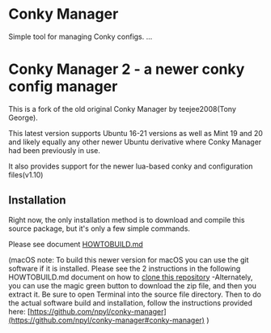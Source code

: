 
Conky Manager
=======================

Simple tool for managing Conky configs.
...

# Conky Manager 2 - a newer conky config manager

This is a fork of the old original Conky Manager by teejee2008(Tony George).

This latest version supports Ubuntu 16-21 versions as well as Mint 19 and 20 and likely equally any other newer Ubuntu derivative where Conky Manager had been previously in use.

It also provides support for the newer lua-based conky and configuration files(v1.10)


## Installation
Right now, the only installation method is to download and compile this source package, but it's only a few simple commands.

Please see document [HOWTOBUILD.md](./HOWTOBUILD.md)

(macOS note: To build this newer version for macOS you can use the git software if it is installed. Please see the 2 instructions in the following HOWTOBUILD.md document on how to [clone this repository](./HOWTOBUILD.md#clone-this-repository) -Alternately, you can use the magic green button to download the zip file, and then you extract it. Be sure to open Terminal into the source file directory. Then to do the actual software build and installation, follow the instructions provided here: [https://github.com/npyl/conky-manager](https://github.com/npyl/conky-manager#conky-manager) )

